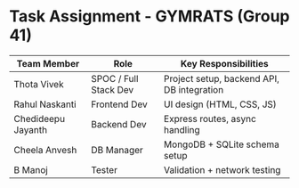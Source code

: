 # Task Assignment - GYMRATS (Group 41)

| Team Member | Role | Key Responsibilities |
|--------------|------|----------------------|
| Thota Vivek | SPOC / Full Stack Dev | Project setup, backend API, DB integration |
| Rahul Naskanti | Frontend Dev | UI design (HTML, CSS, JS) |
| Chedideepu Jayanth | Backend Dev | Express routes, async handling |
| Cheela Anvesh | DB Manager | MongoDB + SQLite schema setup |
| B Manoj | Tester | Validation + network testing |
